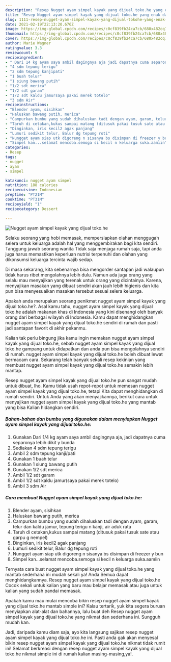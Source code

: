 ```yaml
---
description: "Resep Nugget ayam simpel kayak yang dijual toko.he yang enak dan Mudah Dibuat"
title: "Resep Nugget ayam simpel kayak yang dijual toko.he yang enak dan Mudah Dibuat"
slug: 1111-resep-nugget-ayam-simpel-kayak-yang-dijual-tokohe-yang-enak-dan-mudah-dibuat
date: 2021-02-19T22:13:20.676Z
image: https://img-global.cpcdn.com/recipes/c0cf839fb24ca7cb/680x482cq70/nugget-ayam-simpel-kayak-yang-dijual-tokohe-foto-resep-utama.jpg
thumbnail: https://img-global.cpcdn.com/recipes/c0cf839fb24ca7cb/680x482cq70/nugget-ayam-simpel-kayak-yang-dijual-tokohe-foto-resep-utama.jpg
cover: https://img-global.cpcdn.com/recipes/c0cf839fb24ca7cb/680x482cq70/nugget-ayam-simpel-kayak-yang-dijual-tokohe-foto-resep-utama.jpg
author: Marie Wagner
ratingvalue: 3.3
reviewcount: 9
recipeingredient:
- " Dari 14 kg ayam saya ambil dagingnya aja jadi dapatnya cuma separonya lebih dikit y bunda"
- "4 sdm tepung terigu"
- "2 sdm tepung kanjipati"
- "1 buah telur"
- "1 siung bawang putih"
- "1/2 sdt merica"
- "1/2 sdt garam"
- "1/2 sdt kaldu jamursaya pakai merek totelo"
- "3 sdm Air"
recipeinstructions:
- "Blender ayam, sisihkan"
- "Haluskan bawang putih, merica"
- "Campurkan bumbu yang sudah dihaluskan tadi dengan ayam, garam, telur dan kaldu jamur, tepung terigu n kanji, air aduk rata"
- "Taruh di cetakan,kukus sampai matang (ditusuk pakai tusuk sate atau garpu g nempel)"
- "Dinginkan, iris kecil2 agak panjang"
- "Lumuri sedikit telur, Balur dg tepung roti"
- "Nungget ayam siap utk digoreng n sisanya bs disimpan di freezer y bun"
- "Simpel kan...selamat mencoba.semoga si kecil n keluarga suka.aamiin"
categories:
- Resep
tags:
- nugget
- ayam
- simpel

katakunci: nugget ayam simpel 
nutrition: 188 calories
recipecuisine: Indonesian
preptime: "PT21M"
cooktime: "PT31M"
recipeyield: "1"
recipecategory: Dessert

---
```



![Nugget ayam simpel kayak yang dijual toko.he](https://img-global.cpcdn.com/recipes/c0cf839fb24ca7cb/680x482cq70/nugget-ayam-simpel-kayak-yang-dijual-tokohe-foto-resep-utama.jpg)

Selaku seorang yang hobi memasak, mempersiapkan olahan menggugah selera untuk keluarga adalah hal yang menggembirakan bagi kita sendiri. Tanggung jawab seorang  wanita Tidak saja menjaga rumah saja, tapi anda juga harus memastikan keperluan nutrisi terpenuhi dan olahan yang dikonsumsi keluarga tercinta wajib sedap.

Di masa  sekarang, kita sebenarnya bisa mengorder santapan jadi walaupun tidak harus ribet mengolahnya lebih dulu. Namun ada juga orang yang selalu mau menyajikan yang terenak untuk orang yang dicintainya. Karena, menyajikan masakan yang dibuat sendiri akan jauh lebih higienis dan kita pun bisa menyesuaikan masakan tersebut sesuai selera keluarga. 



Apakah anda merupakan seorang penikmat nugget ayam simpel kayak yang dijual toko.he?. Asal kamu tahu, nugget ayam simpel kayak yang dijual toko.he adalah makanan khas di Indonesia yang kini disenangi oleh banyak orang dari berbagai wilayah di Indonesia. Kamu dapat menghidangkan nugget ayam simpel kayak yang dijual toko.he sendiri di rumah dan pasti jadi santapan favorit di akhir pekanmu.

Kalian tak perlu bingung jika kamu ingin memakan nugget ayam simpel kayak yang dijual toko.he, sebab nugget ayam simpel kayak yang dijual toko.he gampang untuk didapatkan dan anda pun bisa mengolahnya sendiri di rumah. nugget ayam simpel kayak yang dijual toko.he boleh dibuat lewat bermacam cara. Sekarang telah banyak sekali resep kekinian yang membuat nugget ayam simpel kayak yang dijual toko.he semakin lebih mantap.

Resep nugget ayam simpel kayak yang dijual toko.he pun sangat mudah untuk dibuat, lho. Kamu tidak usah repot-repot untuk memesan nugget ayam simpel kayak yang dijual toko.he, tetapi Kita dapat menghidangkan di rumah sendiri. Untuk Anda yang akan menyajikannya, berikut cara untuk menyajikan nugget ayam simpel kayak yang dijual toko.he yang mantab yang bisa Kalian hidangkan sendiri.

<!--inarticleads1-->

##### Bahan-bahan dan bumbu yang digunakan dalam menyiapkan Nugget ayam simpel kayak yang dijual toko.he:

1. Gunakan  Dari 1/4 kg ayam saya ambil dagingnya aja, jadi dapatnya cuma separonya lebih dikit y bunda
1. Sediakan 4 sdm tepung terigu
1. Ambil 2 sdm tepung kanji/pati
1. Gunakan 1 buah telur
1. Gunakan 1 siung bawang putih
1. Gunakan 1/2 sdt merica
1. Ambil 1/2 sdt garam
1. Ambil 1/2 sdt kaldu jamur(saya pakai merek totelo)
1. Ambil 3 sdm Air




<!--inarticleads2-->

##### Cara membuat Nugget ayam simpel kayak yang dijual toko.he:

1. Blender ayam, sisihkan
1. Haluskan bawang putih, merica
1. Campurkan bumbu yang sudah dihaluskan tadi dengan ayam, garam, telur dan kaldu jamur, tepung terigu n kanji, air aduk rata
1. Taruh di cetakan,kukus sampai matang (ditusuk pakai tusuk sate atau garpu g nempel)
1. Dinginkan, iris kecil2 agak panjang
1. Lumuri sedikit telur, Balur dg tepung roti
1. Nungget ayam siap utk digoreng n sisanya bs disimpan di freezer y bun
1. Simpel kan...selamat mencoba.semoga si kecil n keluarga suka.aamiin




Ternyata cara buat nugget ayam simpel kayak yang dijual toko.he yang mantab sederhana ini mudah sekali ya! Anda Semua dapat menghidangkannya. Resep nugget ayam simpel kayak yang dijual toko.he Cocok sekali untuk kalian yang baru mau belajar memasak atau juga untuk kalian yang sudah pandai memasak.

Apakah kamu mau mulai mencoba bikin resep nugget ayam simpel kayak yang dijual toko.he mantab simple ini? Kalau tertarik, yuk kita segera buruan menyiapkan alat-alat dan bahannya, lalu buat deh Resep nugget ayam simpel kayak yang dijual toko.he yang nikmat dan sederhana ini. Sungguh mudah kan. 

Jadi, daripada kamu diam saja, ayo kita langsung sajikan resep nugget ayam simpel kayak yang dijual toko.he ini. Pasti anda gak akan menyesal bikin resep nugget ayam simpel kayak yang dijual toko.he nikmat tidak rumit ini! Selamat berkreasi dengan resep nugget ayam simpel kayak yang dijual toko.he nikmat simple ini di rumah kalian masing-masing,ya!.


